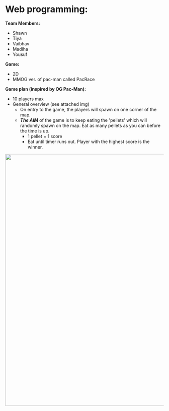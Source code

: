 # Web programming:
__Team Members:__
* Shawn 
* Tiya
* Vaibhav
* Madiha 
* Yousuf

__Game:__
* 2D
* MMOG ver. of pac-man called PacRace

__Game plan (inspired by OG Pac-Man):__
* 10 players max
* General overview (see attached img)
  * On entry to the game, the players will spawn on one corner of the map.
  * ***The AIM*** of the game is to keep eating the 'pellets' which will randomly spawn on the map. Eat as many pellets as you can before the time is up.
    * 1 pellet = 1 score
    * Eat until timer runs out. Player with the highest score is the winner.
    
  
  
  

<img src="https://github.com/tiyafrancis/cw/blob/main/image/Game_Plan.PNG" width = 800>

